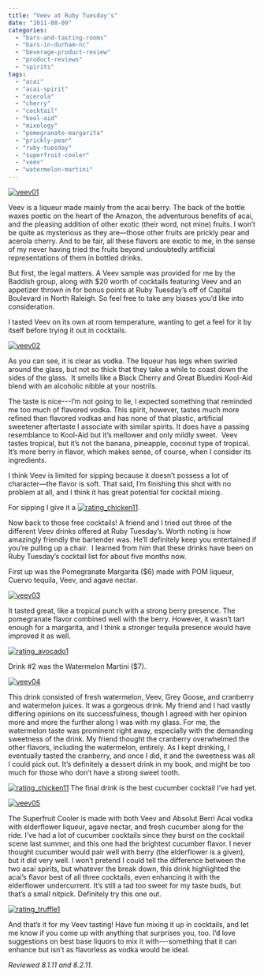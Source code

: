 ```yaml
---
title: "Veev at Ruby Tuesday's"
date: "2011-08-09"
categories: 
  - "bars-and-tasting-rooms"
  - "bars-in-durham-nc"
  - "beverage-product-review"
  - "product-reviews"
  - "spirits"
tags: 
  - "acai"
  - "acai-spirit"
  - "acerola"
  - "cherry"
  - "cocktail"
  - "kool-aid"
  - "mixology"
  - "pomegranate-margarita"
  - "prickly-pear"
  - "ruby-tuesday"
  - "superfruit-cooler"
  - "veev"
  - "watermelon-martini"
---
```


[![](http://s3.amazonaws.com/thegourmez-wpmedia/2011/08/veev01.jpg "veev01")](http://s3.amazonaws.com/thegourmez-wpmedia/2011/08/veev01.jpg)

Veev is a liqueur made mainly from the acai berry. The back of the bottle waxes poetic on the heart of the Amazon, the adventurous benefits of acai, and the pleasing addition of other exotic (their word, not mine) fruits. I won’t be quite as mysterious as they are—those other fruits are prickly pear and acerola cherry. And to be fair, all these flavors are exotic to me, in the sense of my never having tried the fruits beyond undoubtedly artificial representations of them in bottled drinks.

But first, the legal matters. A Veev sample was provided for me by the Baddish group, along with $20 worth of cocktails featuring Veev and an appetizer thrown in for bonus points at Ruby Tuesday’s off of Capital Boulevard in North Raleigh. So feel free to take any biases you’d like into consideration.

I tasted Veev on its own at room temperature, wanting to get a feel for it by itself before trying it out in cocktails.

[![](http://s3.amazonaws.com/thegourmez-wpmedia/2011/08/veev02.jpg "veev02")](http://s3.amazonaws.com/thegourmez-wpmedia/2011/08/veev02.jpg)

As you can see, it is clear as vodka. The liqueur has legs when swirled around the glass, but not so thick that they take a while to coast down the sides of the glass.  It smells like a Black Cherry and Great Bluedini Kool-Aid blend with an alcoholic nibble at your nostrils.

The taste is nice---I’m not going to lie, I expected something that reminded me too much of flavored vodka. This spirit, however, tastes much more refined than flavored vodkas and has none of that plastic, artificial sweetener aftertaste I associate with similar spirits. It does have a passing resemblance to Kool-Aid but it’s mellower and only mildly sweet.  Veev tastes tropical, but it’s not the banana, pineapple, coconut type of tropical. It’s more berry in flavor, which makes sense, of course, when I consider its ingredients.

I think Veev is limited for sipping because it doesn’t possess a lot of character—the flavor is soft. That said, I’m finishing this shot with no problem at all, and I think it has great potential for cocktail mixing.

For sipping I give it a [![](http://s3.amazonaws.com/thegourmez-wpmedia/2009/02/rating_chicken11.gif "rating_chicken11")](http://s3.amazonaws.com/thegourmez-wpmedia/2009/02/rating_chicken11.gif).

Now back to those free cocktails! A friend and I tried out three of the different Veev drinks offered at Ruby Tuesday’s. Worth noting is how amazingly friendly the bartender was. He’ll definitely keep you entertained if you’re pulling up a chair.  I learned from him that these drinks have been on Ruby Tuesday’s cocktail list for about five months now.

First up was the Pomegranate Margarita ($6) made with POM liqueur, Cuervo tequila, Veev, and agave nectar.

[![](http://s3.amazonaws.com/thegourmez-wpmedia/2011/08/veev03.jpg "veev03")](http://s3.amazonaws.com/thegourmez-wpmedia/2011/08/veev03.jpg)

It tasted great, like a tropical punch with a strong berry presence. The pomegranate flavor combined well with the berry. However, it wasn’t tart enough for a margarita, and I think a stronger tequila presence would have improved it as well.

[![](http://s3.amazonaws.com/thegourmez-wpmedia/2009/02/rating_avocado1.gif "rating_avocado1")](http://s3.amazonaws.com/thegourmez-wpmedia/2009/02/rating_avocado1.gif)

Drink #2 was the Watermelon Martini ($7).

[![](http://s3.amazonaws.com/thegourmez-wpmedia/2011/08/veev04.jpg "veev04")](http://s3.amazonaws.com/thegourmez-wpmedia/2011/08/veev04.jpg)

This drink consisted of fresh watermelon, Veev, Grey Goose, and cranberry and watermelon juices. It was a gorgeous drink. My friend and I had vastly differing opinions on its successfulness, though I agreed with her opinion more and more the further along I was with my glass. For me, the watermelon taste was prominent right away, especially with the demanding sweetness of the drink. My friend thought the cranberry overwhelmed the other flavors, including the watermelon, entirely. As I kept drinking, I eventually tasted the cranberry, and once I did, it and the sweetness was all I could pick out. It’s definitely a dessert drink in my book, and might be too much for those who don’t have a strong sweet tooth.

[![](http://s3.amazonaws.com/thegourmez-wpmedia/2009/02/rating_chicken11.gif "rating_chicken11")](http://s3.amazonaws.com/thegourmez-wpmedia/2009/02/rating_chicken11.gif) The final drink is the best cucumber cocktail I’ve had yet.

[![](http://s3.amazonaws.com/thegourmez-wpmedia/2011/08/veev05.jpg "veev05")](http://s3.amazonaws.com/thegourmez-wpmedia/2011/08/veev05.jpg)

The Superfruit Cooler is made with both Veev and Absolut Berri Acai vodka with elderflower liqueur, agave nectar, and fresh cucumber along for the ride. I’ve had a lot of cucumber cocktails since they burst on the cocktail scene last summer, and this one had the brightest cucumber flavor. I never thought cucumber would pair well with berry (the elderflower is a given), but it did very well. I won’t pretend I could tell the difference between the two acai spirits, but whatever the break down, this drink highlighted the acai’s flavor best of all three cocktails, even enhancing it with the elderflower undercurrent. It’s still a tad too sweet for my taste buds, but that’s a small nitpick. Definitely try this one out.

[![](http://s3.amazonaws.com/thegourmez-wpmedia/2009/02/rating_truffle1.gif "rating_truffle1")](http://s3.amazonaws.com/thegourmez-wpmedia/2009/02/rating_truffle1.gif)

And that’s it for my Veev tasting! Have fun mixing it up in cocktails, and let me know if you come up with anything that surprises you, too. I’d love suggestions on best base liquors to mix it with---something that it can enhance but isn’t as flavorless as vodka would be ideal.

_Reviewed 8.1.11 and 8.2.11._
